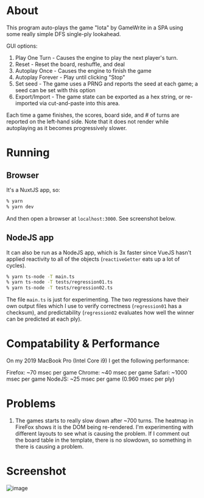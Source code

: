 # About

This program auto-plays the game "Iota" by GameWrite in a SPA using some really simple DFS single-ply lookahead.

GUI options:

1. Play One Turn - Causes the engine to play the next player's turn.
2. Reset - Reset the board, reshuffle, and deal
3. Autoplay Once - Causes the engine to finish the game
4. Autoplay Forever - Play until clicking "Stop"
5. Set seed - The game uses a PRNG and reports the seed at each game; a seed can be set with this option
6. Export/Import - The game state can be exported as a hex string, or re-imported via cut-and-paste into this area.

Each time a game finishes, the scores, board side, and # of turns are reported on the left-hand side. Note that it does not render while autoplaying as it becomes progressively slower.

# Running

## Browser

It's a NuxtJS app, so:

```Bash
% yarn
% yarn dev
```

And then open a browser at `localhost:3000`. See screenshot below.

## NodeJS app

It can also be run as a NodeJS app, which is 3x faster since VueJS hasn't applied reactivity to all of the objects (`reactiveGetter` eats up a lot of cycles).

```Bash
% yarn ts-node -T main.ts
% yarn ts-node -T tests/regression01.ts
% yarn ts-node -T tests/regression02.ts
```

The file `main.ts` is just for experimenting. The two regressions have their own output files which I use to verify correctness (`regression01` has a checksum), and predictability (`regression02` evaluates how well the winner can be predicted at each ply).

# Compatability & Performance

On my 2019 MacBook Pro (Intel Core i9) I get the following performance:

Firefox: ~70 msec per game
Chrome: ~40 msec per game
Safari: ~1000 msec per game
NodeJS: ~25 msec per game (0.960 msec per ply)

# Problems

1. The games starts to really slow down after ~700 turns. The heatmap in FireFox shows it is the DOM being re-rendered. I'm experimenting with different layouts to see what is causing the problem. If I comment out the board table in the template, there is no slowdown, so something in there is causing a problem.

# Screenshot

![image](https://user-images.githubusercontent.com/8249735/158516125-fb3ffbc9-922c-47ae-a908-d35cd1ca698c.png)

